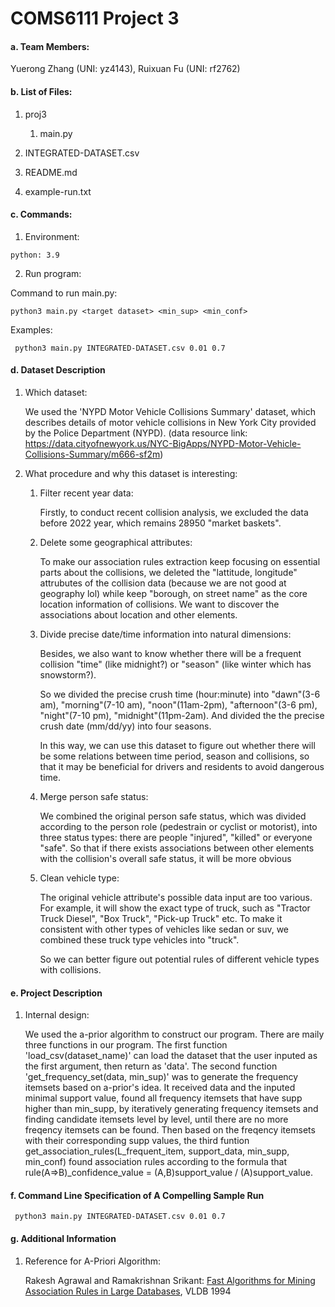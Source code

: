 # COMS6111 Project 3

#### a. Team Members:

Yuerong Zhang (UNI: yz4143), 
Ruixuan Fu (UNI: rf2762) 



#### b. List of Files:

1. proj3

   1. main.py
   
2. INTEGRATED-DATASET.csv

2. README.md

3. example-run.txt

   


#### c. Commands:

1. Environment:

```shell
python: 3.9
```


2. Run program:

Command to run main.py:

```shell
python3 main.py <target dataset> <min_sup> <min_conf>
```

Examples:

```shell
 python3 main.py INTEGRATED-DATASET.csv 0.01 0.7
```



#### d. Dataset Description
1. Which dataset:
   
   We used the 'NYPD Motor Vehicle Collisions Summary' dataset, which describes details of motor vehicle collisions in New York City provided by the Police Department (NYPD). (data resource link: https://data.cityofnewyork.us/NYC-BigApps/NYPD-Motor-Vehicle-Collisions-Summary/m666-sf2m)

2. What procedure and why this dataset is interesting:
   1. Filter recent year data: 
   
      Firstly, to conduct recent collision analysis, we excluded the data before 2022 year, which remains 28950 "market baskets". 

   2. Delete some geographical attributes: 
   
      To make our association rules extraction keep focusing on essential parts about the collisions, we deleted the "lattitude, longitude" attrubutes of the collision data (because we are not good at geography lol) while keep "borough, on street name" as the core location information of collisions. We want to discover the associations about location and other elements. 
   
   3. Divide precise date/time information into natural dimensions: 
   
      Besides, we also want to know whether there will be a frequent collision "time" (like midnight?) or "season" (like winter which has snowstorm?). 
      
      So we divided the precise crush time (hour:minute) into "dawn"(3-6 am), "morning"(7-10 am), "noon"(11am-2pm), "afternoon"(3-6 pm), "night"(7-10 pm), "midnight"(11pm-2am). And divided the the precise crush date (mm/dd/yy) into four seasons. 
   
      In this way, we can use this dataset to figure out whether there will be some relations between time period, season and collisions, so that it may be beneficial for drivers and residents to avoid dangerous time.
   
   4. Merge person safe status: 
   
      We combined the original person safe status, which was divided according to the person role (pedestrain or cyclist or motorist), into three status types: there are people "injured", "killed" or everyone "safe". So that if there exists associations between other elements with the collision's overall safe status, it will be more obvious
   
   5. Clean vehicle type: 
   
      The original vehicle attribute's possible data input are too various. For example, it will show the exact type of truck, such as "Tractor Truck Diesel", "Box Truck", "Pick-up Truck" etc. To make it consistent with other types of vehicles like sedan or suv, we combined these truck type vehicles into "truck". 
      
         So we can better figure out potential rules of different vehicle types with collisions.
      
      

#### e. Project Description

1. Internal design:
   
   We used the a-prior algorithm to construct our program. There are maily three functions in our program. The first function 'load_csv(dataset_name)' can load the dataset that the user inputed as the first argument, then return as 'data'. The second function 'get_frequency_set(data, min_sup)' was to generate the frequency itemsets based on a-prior's idea. It received data and the inputed minimal support value, found all frequency itemsets that have supp higher than min_supp, by iteratively generating frequency itemsets and finding candidate itemsets level by level, until there are no more freqency itemsets can be found. Then based on the freqency itemsets with their corresponding supp values, the third funtion get_association_rules(L_frequent_item, support_data, min_supp, min_conf) found association rules according to the formula that rule(A=>B)_confidence_value = (A,B)support_value / (A)support_value. 
   
   

#### f. Command Line Specification of A Compelling Sample Run

```shell
 python3 main.py INTEGRATED-DATASET.csv 0.01 0.7
```



#### g. Additional Information

1. Reference for A-Priori Algorithm:

   Rakesh Agrawal and Ramakrishnan Srikant: [Fast Algorithms for Mining Association Rules in Large Databases](http://www.cs.columbia.edu/~gravano/Qual/Papers/agrawal94.pdf), VLDB 1994

   

   

   

